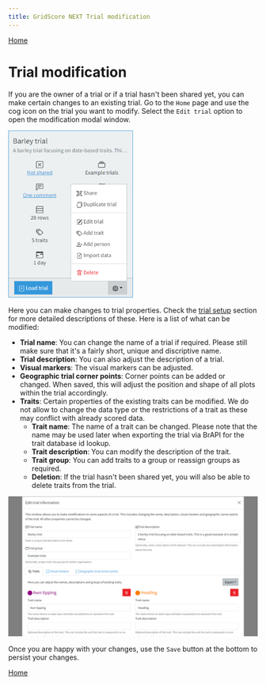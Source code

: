 ```yaml
---
title: GridScore NEXT Trial modification
---
```


<a href="index.html" class="btn btn-dark">Home</a>

# Trial modification

If you are the owner of a trial or if a trial hasn't been shared yet, you can make certain changes to an existing trial. Go to the `Home` page and use the cog icon on the trial you want to modify. Select the `Edit trial` option to open the modification modal window.

<img src="img/home-trial-settings.png" style="max-width: 50%;" alt="Trial settings">

Here you can make changes to trial properties. Check the <a href="trial-setup.html">trial setup</a> section for more detailed descriptions of these. Here is a list of what can be modified:

- **Trial name**: You can change the name of a trial if required. Please still make sure that it's a fairly short, unique and discriptive name.
- **Trial description**: You can also adjust the description of a trial.
- **Visual markers**: The visual markers can be adjusted.
- **Geographic trial corner points**: Corner points can be added or changed. When saved, this will adjust the position and shape of all plots within the trial accordingly.
- **Traits**: Certain properties of the existing traits can be modified. We do not allow to change the data type or the restrictions of a trait as these may conflict with already scored data.
  - **Trait name**: The name of a trait can be changed. Please note that the name may be used later when exporting the trial via BrAPI for the trait database id lookup.
  - **Trait description**: You can modify the description of the trait.
  - **Trait group**: You can add traits to a group or reassign groups as required.
  - **Deletion**: If the trial hasn't been shared yet, you will also be able to delete traits from the trial.

<img src="img/trial-modification.png" style="max-width: 100%;" alt="Trial modification screen">

Once you are happy with your changes, use the `Save` button at the bottom to persist your changes.

<a href="index.html" class="btn btn-dark">Home</a>